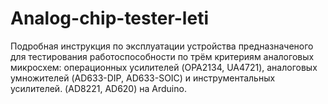 # Analog-chip-tester-leti
Подробная инструкция по эксплуатации устройства предназначеного для тестирования работоспособности по трём критериям аналоговых микросхем: операционных усилителей (OPA2134, UA4721), аналоговых умножителей (AD633-DIP, AD633-SOIC) и инструментальных усилителей. (AD8221, AD620) на Arduino.

